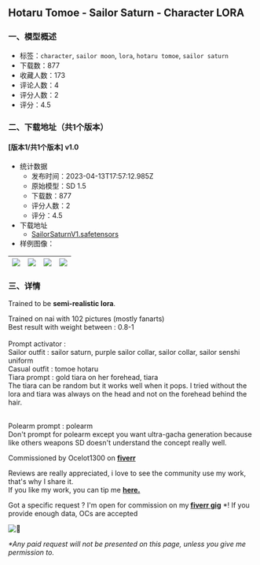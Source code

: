 ## Hotaru Tomoe - Sailor Saturn - Character LORA
### 一、模型概述

- 标签：`character`, `sailor moon`, `lora`, `hotaru tomoe`, `sailor saturn`
- 下载数：877
- 收藏人数：173
- 评论人数：4
- 评分人数：2
- 评分：4.5

### 二、下载地址（共1个版本）

#### [版本1/共1个版本] v1.0

- 统计数据
  - 发布时间：2023-04-13T17:57:12.985Z
  - 原始模型：SD 1.5
  - 下载数：877
  - 评分人数：2
  - 评分：4.5
- 下载地址
  - [SailorSaturnV1.safetensors](https://civitai.com/api/download/models/44958)
- 样例图像：

| <img src="https://image.civitai.com/xG1nkqKTMzGDvpLrqFT7WA/0f50ef2a-3b17-448f-2f7c-5b0473c11100/width=450/488338.jpeg" /> | <img src="https://image.civitai.com/xG1nkqKTMzGDvpLrqFT7WA/5d6ecb0a-49c1-41f1-3807-7f0bafa81400/width=450/488305.jpeg" /> | <img src="https://image.civitai.com/xG1nkqKTMzGDvpLrqFT7WA/43ee2591-41fa-40d2-a512-68b56e7f1b00/width=450/488306.jpeg" /> | <img src="https://image.civitai.com/xG1nkqKTMzGDvpLrqFT7WA/72f1707b-1cc6-492a-6591-75e63b917e00/width=450/488300.jpeg" /> |
| ---- | ---- | ---- | ---- |


### 三、详情
<p>Trained to be <strong>semi-realistic lora</strong>.</p><p>Trained on nai with 102 pictures (mostly fanarts)<br />Best result with weight between : 0.8-1<br /><br />Prompt activator :<br />Sailor outfit : sailor saturn, purple sailor collar, sailor collar, sailor senshi uniform<br />Casual outfit : tomoe hotaru<br />Tiara prompt : gold tiara on her forehead, tiara<br />The tiara can be random but it works well when it pops. I tried without the lora and tiara was always on the head and not on the forehead behind the hair.</p><p><br />Polearm prompt : polearm<br />Don't prompt for polearm except you want ultra-gacha generation because like others weapons SD doesn't understand the concept really well.</p><p>Commissioned by Ocelot1300 on <a target="_blank" rel="ugc" href="https://fiverr.com/konanai/create-lora-model-for-you"><strong>fiverr</strong></a></p><p>Reviews are really appreciated, i love to see the community use my work, that's why I share it.<br />If you like my work, you can tip me <a target="_blank" rel="ugc" href="https://ko-fi.com/konan49773"><strong>here.</strong></a></p><p>Got a specific request ? I'm open for commission on my<strong> </strong><a target="_blank" rel="ugc" href="https://www.fiverr.com/konanai/create-lora-model-for-you"><strong>fiverr gig</strong></a> *! If you provide enough data, OCs are accepted</p><img src="https://statics.teams.cdn.office.net/evergreen-assets/personal-expressions/v2/assets/emoticons/smile/default/30_f.png?v=v81" alt="🙂" /><p><em>*Any paid request will not be presented on this page, unless you give me permission to.</em></p>